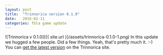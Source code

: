 ```yaml
---
layout: post
title:  "Trinnorica version 0.1.0"
date:   2016-02-11
categories: fbla game update
---
```

![Trinnorica v 0.1.0]({{ site.url }}/assets/trinnorica-0.1.0-1.png)
In this update we hugged a few people. Did a few things. Yeah, that's pretty much it. :-)
You can [get the latest version](http://FBLA-game.github.io) on the Trinnorica site.

